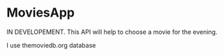 # MoviesApp

IN DEVELOPEMENT. This API will help to choose a movie for the evening.

I use themoviedb.org database
